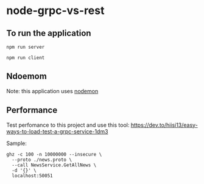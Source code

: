 # node-grpc-vs-rest

## To run the application

```
npm run server
```

```
npm run client
```

## Ndoemom
Note: this application uses [nodemon](https://www.npmjs.com/package/nodemon)

## Performance

Test perfomance to this project and use this tool: https://dev.to/hiisi13/easy-ways-to-load-test-a-grpc-service-1dm3

Sample: 

```
ghz -c 100 -n 10000000 --insecure \
  --proto ./news.proto \
  --call NewsService.GetAllNews \
  -d '{}' \
  localhost:50051

```